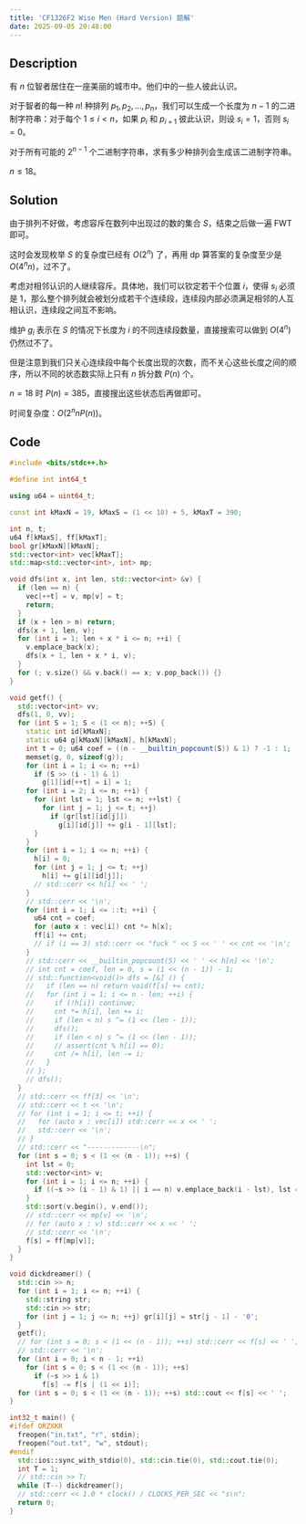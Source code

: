 ```yaml
---
title: 'CF1326F2 Wise Men (Hard Version) 题解'
date: 2025-09-05 20:48:00
---
```


## Description

有 $n$ 位智者居住在一座美丽的城市中。他们中的一些人彼此认识。

对于智者的每一种 $n!$ 种排列 $p_1, p_2, \ldots, p_n$，我们可以生成一个长度为 $n-1$ 的二进制字符串：对于每个 $1 \leq i < n$，如果 $p_i$ 和 $p_{i+1}$ 彼此认识，则设 $s_i=1$，否则 $s_i=0$。

对于所有可能的 $2^{n-1}$ 个二进制字符串，求有多少种排列会生成该二进制字符串。

$n\leq 18$。

## Solution

由于排列不好做，考虑容斥在数列中出现过的数的集合 $S$，结束之后做一遍 FWT 即可。

这时会发现枚举 $S$ 的复杂度已经有 $O(2^n)$ 了，再用 dp 算答案的复杂度至少是 $O(4^nn)$，过不了。

考虑对相邻认识的人继续容斥。具体地，我们可以钦定若干个位置 $i$，使得 $s_i$ 必须是 $1$，那么整个排列就会被划分成若干个连续段，连续段内部必须满足相邻的人互相认识，连续段之间互不影响。

维护 $g_i$ 表示在 $S$ 的情况下长度为 $i$ 的不同连续段数量，直接搜索可以做到 $O(4^n)$ 仍然过不了。

但是注意到我们只关心连续段中每个长度出现的次数，而不关心这些长度之间的顺序，所以不同的状态数实际上只有 $n$ 拆分数 $P(n)$ 个。

$n=18$ 时 $P(n)=385$，直接搜出这些状态后再做即可。

时间复杂度：$O(2^nnP(n))$。

## Code

```cpp
#include <bits/stdc++.h>

#define int int64_t

using u64 = uint64_t;

const int kMaxN = 19, kMaxS = (1 << 18) + 5, kMaxT = 390;

int n, t;
u64 f[kMaxS], ff[kMaxT];
bool gr[kMaxN][kMaxN];
std::vector<int> vec[kMaxT];
std::map<std::vector<int>, int> mp;

void dfs(int x, int len, std::vector<int> &v) {
  if (len == n) {
    vec[++t] = v, mp[v] = t;
    return;
  }
  if (x + len > n) return;
  dfs(x + 1, len, v);
  for (int i = 1; len + x * i <= n; ++i) {
    v.emplace_back(x);
    dfs(x + 1, len + x * i, v);
  }
  for (; v.size() && v.back() == x; v.pop_back()) {}
}

void getf() {
  std::vector<int> vv;
  dfs(1, 0, vv);
  for (int S = 1; S < (1 << n); ++S) {
    static int id[kMaxN];
    static u64 g[kMaxN][kMaxN], h[kMaxN];
    int t = 0; u64 coef = ((n - __builtin_popcount(S)) & 1) ? -1 : 1;
    memset(g, 0, sizeof(g));
    for (int i = 1; i <= n; ++i)
      if (S >> (i - 1) & 1)
        g[1][id[++t] = i] = 1;
    for (int i = 2; i <= n; ++i) {
      for (int lst = 1; lst <= n; ++lst) {
        for (int j = 1; j <= t; ++j)
          if (gr[lst][id[j]])
            g[i][id[j]] += g[i - 1][lst];
      }
    }
    for (int i = 1; i <= n; ++i) {
      h[i] = 0;
      for (int j = 1; j <= t; ++j)
        h[i] += g[i][id[j]];
      // std::cerr << h[i] << ' ';
    }
    // std::cerr << '\n';
    for (int i = 1; i <= ::t; ++i) {
      u64 cnt = coef;
      for (auto x : vec[i]) cnt *= h[x];
      ff[i] += cnt;
      // if (i == 3) std::cerr << "fuck " << S << ' ' << cnt << '\n';
    }
    // std::cerr << __builtin_popcount(S) << ' ' << h[n] << '\n';
    // int cnt = coef, len = 0, s = (1 << (n - 1)) - 1;
    // std::function<void()> dfs = [&] () {
    //   if (len == n) return void(f[s] += cnt);
    //   for (int i = 1; i <= n - len; ++i) {
    //     if (!h[i]) continue;
    //     cnt *= h[i], len += i;
    //     if (len < n) s ^= (1 << (len - 1));
    //     dfs();
    //     if (len < n) s ^= (1 << (len - 1));
    //     // assert(cnt % h[i] == 0);
    //     cnt /= h[i], len -= i;
    //   }
    // };
    // dfs();
  }
  // std::cerr << ff[3] << '\n';
  // std::cerr << t << '\n';
  // for (int i = 1; i <= t; ++i) {
  //   for (auto x : vec[i]) std::cerr << x << ' ';
  //   std::cerr << '\n';
  // }
  // std::cerr << "-------------\n";
  for (int s = 0; s < (1 << (n - 1)); ++s) {
    int lst = 0;
    std::vector<int> v;
    for (int i = 1; i <= n; ++i) {
      if ((~s >> (i - 1) & 1) || i == n) v.emplace_back(i - lst), lst = i;
    }
    std::sort(v.begin(), v.end());
    // std::cerr << mp[v] << '\n';
    // for (auto x : v) std::cerr << x << ' ';
    // std::cerr << '\n';
    f[s] = ff[mp[v]];
  }
}

void dickdreamer() {
  std::cin >> n;
  for (int i = 1; i <= n; ++i) {
    std::string str;
    std::cin >> str;
    for (int j = 1; j <= n; ++j) gr[i][j] = str[j - 1] - '0';
  }
  getf();
  // for (int s = 0; s < (1 << (n - 1)); ++s) std::cerr << f[s] << ' ';
  // std::cerr << '\n';
  for (int i = 0; i < n - 1; ++i)
    for (int s = 0; s < (1 << (n - 1)); ++s)
      if (~s >> i & 1)
        f[s] -= f[s | (1 << i)];
  for (int s = 0; s < (1 << (n - 1)); ++s) std::cout << f[s] << ' ';
}

int32_t main() {
#ifdef ORZXKR
  freopen("in.txt", "r", stdin);
  freopen("out.txt", "w", stdout);
#endif
  std::ios::sync_with_stdio(0), std::cin.tie(0), std::cout.tie(0);
  int T = 1;
  // std::cin >> T;
  while (T--) dickdreamer();
  // std::cerr << 1.0 * clock() / CLOCKS_PER_SEC << "s\n";
  return 0;
}
```